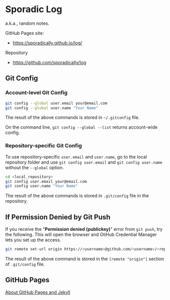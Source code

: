 # Sporadic Log

a.k.a., random notes.

GitHub Pages site:

- https://sporadically.github.io/log/

Repository

- https://github.com/sporadically/log

## Git Config

### Account-level Git Config

```bash
git config --global user.email your@email.com
git config --global user.name "Your Name"
```

The result of the above commands is stored in `~/.gitconfig` file.

On the command line,
`git config --global --list` returns account-wide config.

### Repository-specific Git Config

To use repository-specific `user.email` and `user.name`,
go to the local repository folder and
use `git config user.email` and `git config user.name`
without the `--global` option.

```bash
cd <local_repository>
git config user.email your@email.com
git config user.name "Your Name"
```

The result of the above commands is stored in
`.git/config` file in the repository.

## If Permission Denied by Git Push

If you receive the "**Permission denied (publickey)**" error
from `git push`,
try the following.
This will open the browser and
GtiHub Credential Manager lets you set up the access.

```bash
git remote set-url origin https://<username>@github.com/<username>/<repo>.git
```

The result of the above command is stored in
the `[remote "origin"]` section of `.git/config` file.

## GitHub Pages

[About GitHub Pages and Jekyll][url_gh_jekyll]

[url_gh_jekyll]:https://docs.github.com/en/pages/setting-up-a-github-pages-site-with-jekyll/about-github-pages-and-jekyll
